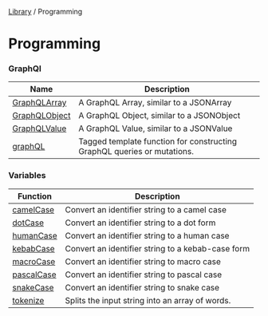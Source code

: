 <!-- markdownlint-disable -->
<!-- cspell: disable -->
[Library](../index.md) / Programming

# Programming

### GraphQl

| Name | Description |
| ------ | ------ |
| [GraphQLArray](GraphQLArray.md) | A GraphQL Array, similar to a JSONArray |
| [GraphQLObject](GraphQLObject.md) | A GraphQL Object, similar to a JSONObject |
| [GraphQLValue](GraphQLValue.md) | A GraphQL Value, similar to a JSONValue |
| [graphQL](graphQL.md) | Tagged template function for constructing GraphQL queries or mutations. |

### Variables

| Function | Description |
| ------ | ------ |
| [camelCase](camelCase.md) | Convert an identifier string to a camel case |
| [dotCase](dotCase.md) | Convert an identifier string to a dot form |
| [humanCase](humanCase.md) | Convert an identifier string to a human case |
| [kebabCase](kebabCase.md) | Convert an identifier string to a kebab-case form |
| [macroCase](macroCase.md) | Convert an identifier string to macro case |
| [pascalCase](pascalCase.md) | Convert an identifier string to pascal case |
| [snakeCase](snakeCase.md) | Convert an identifier string to snake case |
| [tokenize](tokenize.md) | Splits the input string into an array of words. |
